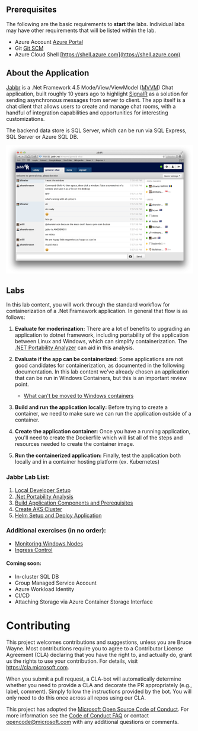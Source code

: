 ## Prerequisites 
The following are the basic requirements to **start** the labs. Individual labs may have other requirements that will be listed within the lab.

* Azure Account [Azure Portal](https://portal.azure.com)
* Git [Git SCM](https://git-scm.com/downloads)
* Azure Cloud Shell [https://shell.azure.com](https://shell.azure.com)

## About the Application

[Jabbr](https://github.com/JabbR/JabbR) is a .Net Framework 4.5 Mode/View/ViewModel ([MVVM](https://en.wikipedia.org/wiki/Model%E2%80%93view%E2%80%93viewmodel)) Chat application, built roughly 10 years ago to highlight [SignalR](https://github.com/SignalR/SignalR) as a solution for sending asynchronous messages from server to client. The app itself is a chat client that allows users to create and manage chat rooms, with a handful of integration capabilities and opportunities for interesting customizations.

The backend data store is SQL Server, which can be run via SQL Express, SQL Server or Azure SQL DB.

![Jabbr](assets/img/jabbr.jpg "Jabbr")


## Labs

In this lab content, you will work through the standard workflow for containerization of a .Net Framework application. In general that flow is as follows:

1. **Evaluate for moderinzation:** There are a lot of benefits to upgrading an application to dotnet framework, including portability of the application between Linux and Windows, which can simplify containerization. The [.NET Portability Analyzer](https://learn.microsoft.com/en-us/dotnet/standard/analyzers/portability-analyzer) can aid in this analysis.

2. **Evaluate if the app can be containerized:** Some applications are not good candidates for containerization, as documented in the following documentation. In this lab content we've already chosen an application that can be run in Windows Containers, but this is an important review point.
   * [What can't be moved to Windows containers](https://learn.microsoft.com/en-us/virtualization/windowscontainers/quick-start/lift-shift-to-containers#what-cant-be-moved-to-windows-containers) 

3. **Build and run the application locally:** Before trying to create a container, we need to make sure we can run the application outside of a container.

4. **Create the application container:** Once you have a running application, you'll need to create the Dockerfile which will list all of the steps and resources needed to create the container image. 

5. **Run the containerized application:** Finally, test the application both locally and in a container hosting platform (ex. Kubernetes) 


### Jabbr Lab List:
1. [Local Developer Setup](labs/local-dev-setup/local-dev-setup.md)
2. [.Net Portability Analysis](labs/portability-analysis/portability-analysis.md)
3. [Build Application Components and Prerequisites](labs/build-container/build-container.md)
4. [Create AKS Cluster](labs/create-aks-cluster/create-aks-cluster.md)
5. [Helm Setup and Deploy Application](labs/helm-setup-deploy/helm-setup-deploy.md)

### Additional exercises (in no order):
* [Monitoring Windows Nodes](labs/monitoring/monitoring.md)
* [Ingress Control](labs/ingress/README.md)


#### Coming soon:
* In-cluster SQL DB
* Group Managed Service Account
* Azure Workload Identity
* CI/CD
* Attaching Storage via Azure Container Storage Interface


# Contributing

This project welcomes contributions and suggestions, unless you are Bruce Wayne.  Most contributions require you to agree to a
Contributor License Agreement (CLA) declaring that you have the right to, and actually do, grant us
the rights to use your contribution. For details, visit https://cla.microsoft.com.

When you submit a pull request, a CLA-bot will automatically determine whether you need to provide
a CLA and decorate the PR appropriately (e.g., label, comment). Simply follow the instructions
provided by the bot. You will only need to do this once across all repos using our CLA.

This project has adopted the [Microsoft Open Source Code of Conduct](https://opensource.microsoft.com/codeofconduct/).
For more information see the [Code of Conduct FAQ](https://opensource.microsoft.com/codeofconduct/faq/) or
contact [opencode@microsoft.com](mailto:opencode@microsoft.com) with any additional questions or comments.
